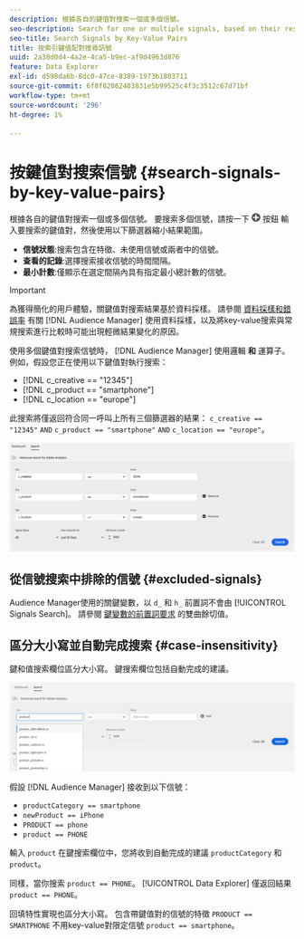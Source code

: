 ```yaml
---
description: 根據各自的鍵值對搜索一個或多個信號。
seo-description: Search for one or multiple signals, based on their respective key-value pairs.
seo-title: Search Signals by Key-Value Pairs
title: 按索引鍵值配對搜尋訊號
uuid: 2a38d0d4-4a2e-4ca5-b9ec-af9d4963d876
feature: Data Explorer
exl-id: d598da6b-8dc0-47ce-8389-1973b1803711
source-git-commit: 6f8f82062403831e5b99525c4f3c3512c67d71bf
workflow-type: tm+mt
source-wordcount: '296'
ht-degree: 1%

---
```


# 按鍵值對搜索信號 {#search-signals-by-key-value-pairs}

根據各自的鍵值對搜索一個或多個信號。
要搜索多個信號，請按一下 ![添加](assets/icon_add.png) 按鈕 輸入要搜索的鍵值對，然後使用以下篩選器縮小結果範圍。

* **信號狀態**:搜索包含在特徵、未使用信號或兩者中的信號。
* **查看的記錄**:選擇搜索接收信號的時間間隔。
* **最小計數**:僅顯示在選定間隔內具有指定最小總計數的信號。

>[!IMPORTANT]
>
>為獲得簡化的用戶體驗，關鍵值對搜索結果基於資料採樣。 請參閱 [資料採樣和錯誤率](/help/using/reporting/report-sampling.md) 有關 [!DNL Audience Manager] 使用資料採樣，以及將key-value搜索與常規搜索進行比較時可能出現輕微結果變化的原因。

使用多個鍵值對搜索信號時， [!DNL Audience Manager] 使用邏輯 **和** 運算子。 例如，假設您正在使用以下鍵值對執行搜索：

* [!DNL c_creative == "12345"]
* [!DNL c_product == "smartphone"]
* [!DNL c_location == "europe"]

此搜索將僅返回符合同一呼叫上所有三個篩選器的結果： `c_creative == "12345"` `AND` `c_product == "smartphone"` `AND` `c_location == "europe"`。

![](assets/signals-search.png)

## 從信號搜索中排除的信號 {#excluded-signals}

Audience Manager使用的關鍵變數，以 `d_` 和 `h_` 前置詞不會由 [!UICONTROL Signals Search]。 請參閱 [鍵變數的前置詞要求](../../traits/trait-variable-prefixes.md) 的雙曲餘切值。

## 區分大小寫並自動完成搜索 {#case-insensitivity}

鍵和值搜索欄位區分大小寫。 鍵搜索欄位包括自動完成的建議。

![](assets/signal-search-suggestions.png)

假設 [!DNL Audience Manager] 接收到以下信號：

* `productCategory == smartphone`
* `newProduct == iPhone`
* `PRODUCT == phone`
* `product == PHONE`

輸入 `product` 在鍵搜索欄位中，您將收到自動完成的建議 `productCategory` 和 `product`。

同樣，當你搜索 `product == PHONE`。 [!UICONTROL Data Explorer] 僅返回結果 `product == PHONE`。

回填特性實現也區分大小寫。 包含帶鍵值對的信號的特徵 `PRODUCT == SMARTPHONE` 不用key-value對限定信號 `product == smartphone`。
